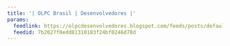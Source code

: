 ```yaml
---
title: '| OLPC Brasil | Desenvolvedores |'
params:
  feedlink: https://olpcdesenvolvedores.blogspot.com/feeds/posts/default
  feedid: 7b2027f0edd81310183f24bf0246d78d
---
```

